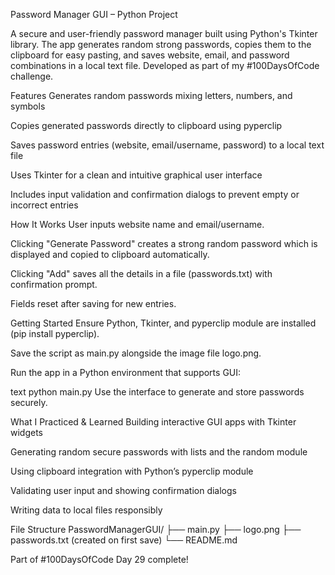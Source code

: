 Password Manager GUI – Python Project

A secure and user-friendly password manager built using Python's Tkinter library. The app generates random strong passwords, copies them to the clipboard for easy pasting, and saves website, email, and password combinations in a local text file. Developed as part of my #100DaysOfCode challenge.

Features
Generates random passwords mixing letters, numbers, and symbols

Copies generated passwords directly to clipboard using pyperclip

Saves password entries (website, email/username, password) to a local text file

Uses Tkinter for a clean and intuitive graphical user interface

Includes input validation and confirmation dialogs to prevent empty or incorrect entries

How It Works
User inputs website name and email/username.

Clicking "Generate Password" creates a strong random password which is displayed and copied to clipboard automatically.

Clicking "Add" saves all the details in a file (passwords.txt) with confirmation prompt.

Fields reset after saving for new entries.

Getting Started
Ensure Python, Tkinter, and pyperclip module are installed (pip install pyperclip).

Save the script as main.py alongside the image file logo.png.

Run the app in a Python environment that supports GUI:

text
python main.py
Use the interface to generate and store passwords securely.

What I Practiced & Learned
Building interactive GUI apps with Tkinter widgets

Generating random secure passwords with lists and the random module

Using clipboard integration with Python’s pyperclip module

Validating user input and showing confirmation dialogs

Writing data to local files responsibly

File Structure
PasswordManagerGUI/
├── main.py
├── logo.png
├── passwords.txt (created on first save)
└── README.md

Part of #100DaysOfCode
Day 29 complete!
